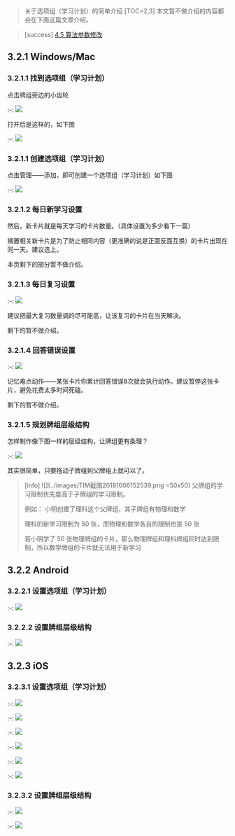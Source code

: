 
> 关于选项组（学习计划）的简单介绍
[TOC=2,3]
本文暂不做介绍的内容都会在下面这篇文章介绍。

>[success] [4.5 算法参数修改](../advanced-operation/modify-parameter.md)

## 3.2.1 Windows/Mac

### 3.2.1.1 找到选项组（学习计划）

点击牌组旁边的小齿轮

:-: ![](../.gitbook/assets/9.22.21.59.PNG)
  
打开后是这样的，如下图

:-: ![](../.gitbook/assets/9.22.22.08.PNG)

### 3.2.1.1 创建选项组（学习计划）

点击管理——添加，即可创建一个选项组（学习计划）如下图  


:-: ![](../.gitbook/assets/9.22.23.15.PNG)

### 3.2.1.2 每日新学习设置 

然后，新卡片就是每天学习的卡片数量。（具体设置为多少看下一篇）

搁置相关新卡片是为了防止相同内容（更准确的说是正面反面互换）的卡片出现在同一天。建议选上。

本页剩下的部分暂不做介绍。

### 3.2.1.3 每日复习设置

:-: ![](../.gitbook/assets/tim-jie-tu-20180922235504.png)

建议把最大复习数量调的尽可能高，让该复习的卡片在当天解决。

剩下的暂不做介绍。

### 3.2.1.4 回答错误设置

:-: ![](../.gitbook/assets/tim-jie-tu-20180922235651.png)

记忆难点动作——某张卡片你累计回答错误8次就会执行动作。建议暂停这张卡片，避免花费太多时间死磕。

剩下的暂不做介绍。

### 3.2.1.5 规划牌组层级结构

怎样制作像下图一样的层级结构，让牌组更有条理？

:-: ![](../.gitbook/assets/tim-jie-tu-20180923083737.png)

其实很简单，只要拖动子牌组到父牌组上就可以了。

>[info] ![](../images/TIM截图20181006152539.png =50x50)
> 父牌组的学习限制优先度高于子牌组的学习限制。
>  
> 例如：
> 小明创建了理科这个父牌组，其子牌组有物理和数学
> 
> 理科的新学习限制为 50 张，而物理和数学各自的限制也是 50 张
> 
> 若小明学了 50 张物理牌组的卡片，那么物理牌组和理科牌组同时达到限制，所以数学牌组的卡片就无法用于新学习



##  3.2.2 Android

### 3.2.2.1 设置选项组（学习计划）

:-: ![](../.gitbook/assets/gif_20180924094104.gif)

### 3.2.2.2 设置牌组层级结构

:-: ![](../.gitbook/assets/gif_20180924094507.gif)

## 3.2.3 iOS

### 3.2.3.1 设置选项组（学习计划）

:-: ![](../.gitbook/assets/e2f1b4f1cf9027ea020f2697d048f8a6.png)

:-: ![](../.gitbook/assets/eaab8a6639f26ae75b62ce8e4da9166c.png)

:-: ![](../.gitbook/assets/c4a726e2a140e0a38a9589e0351281f8.png)

:-: ![](../.gitbook/assets/1f5516686097185556453c7520643aa5.png)

:-: ![](../images/1.jpg)

:-: ![](../images/2.jpg)

### 3.2.3.2 设置牌组层级结构

:-: ![](../.gitbook/assets/d759e2c9e5849ff2acb171b04778da8c.png)

:-: ![](../.gitbook/assets/018dd7d1059684591c47bfe35f64b25f.png)





